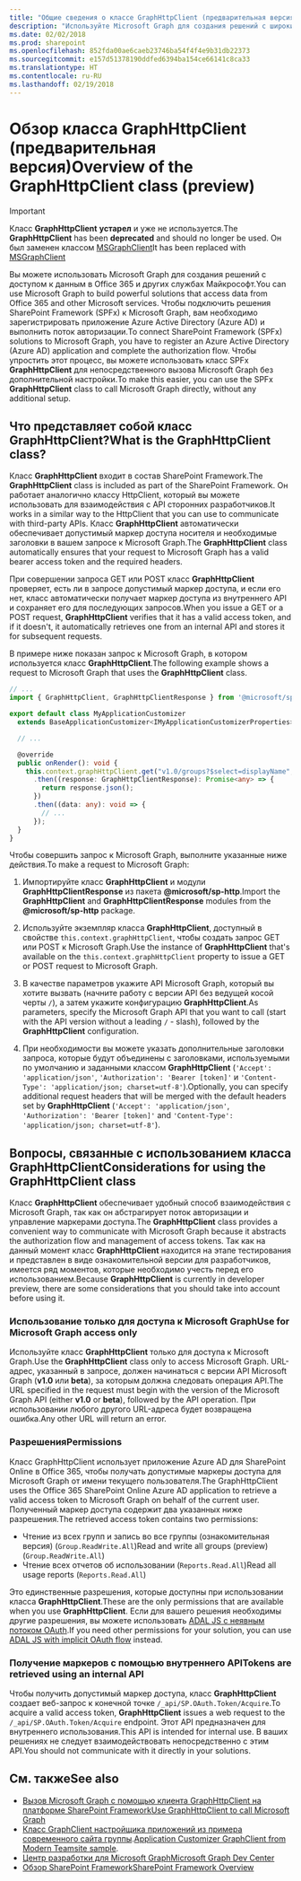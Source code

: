 ```yaml
---
title: "Общие сведения о классе GraphHttpClient (предварительная версия)\n"
description: "Используйте Microsoft Graph для создания решений с широкими возможностями, получающих доступ к данным в Office 365 и других службах Майкрософт."
ms.date: 02/02/2018
ms.prod: sharepoint
ms.openlocfilehash: 852fda00ae6caeb23746ba54f4f4e9b31db22373
ms.sourcegitcommit: e157d51378190ddfed6394ba154ce66141c8ca33
ms.translationtype: HT
ms.contentlocale: ru-RU
ms.lasthandoff: 02/19/2018
---
```

# <a name="overview-of-the-graphhttpclient-class-preview"></a><span data-ttu-id="4161a-103">Обзор класса GraphHttpClient (предварительная версия)</span><span class="sxs-lookup"><span data-stu-id="4161a-103">Overview of the GraphHttpClient class (preview)</span></span>

> [!IMPORTANT]
> <span data-ttu-id="4161a-104">Класс **GraphHttpClient** **устарел** и уже не используется.</span><span class="sxs-lookup"><span data-stu-id="4161a-104">The **GraphHttpClient** has been **deprecated** and should no longer be used.</span></span> <span data-ttu-id="4161a-105">Он был заменен классом [MSGraphClient](use-msgraph.md)</span><span class="sxs-lookup"><span data-stu-id="4161a-105">It has been replaced with [MSGraphClient](use-msgraph.md)</span></span>


<span data-ttu-id="4161a-106">Вы можете использовать Microsoft Graph для создания решений с доступом к данным в Office 365 и других службах Майкрософт.</span><span class="sxs-lookup"><span data-stu-id="4161a-106">You can use Microsoft Graph to build powerful solutions that access data from Office 365 and other Microsoft services.</span></span> <span data-ttu-id="4161a-107">Чтобы подключить решения SharePoint Framework (SPFx) к Microsoft Graph, вам необходимо зарегистрировать приложение Azure Active Directory (Azure AD) и выполнить поток авторизации.</span><span class="sxs-lookup"><span data-stu-id="4161a-107">To connect SharePoint Framework (SPFx) solutions to Microsoft Graph, you have to register an Azure Active Directory (Azure AD) application and complete the authorization flow.</span></span> <span data-ttu-id="4161a-108">Чтобы упростить этот процесс, вы можете использовать класс SPFx **GraphHttpClient** для непосредственного вызова Microsoft Graph без дополнительной настройки.</span><span class="sxs-lookup"><span data-stu-id="4161a-108">To make this easier, you can use the SPFx **GraphHttpClient** class to call Microsoft Graph directly, without any additional setup.</span></span>

## <a name="what-is-the-graphhttpclient-class"></a><span data-ttu-id="4161a-109">Что представляет собой класс GraphHttpClient?</span><span class="sxs-lookup"><span data-stu-id="4161a-109">What is the GraphHttpClient class?</span></span>

<span data-ttu-id="4161a-110">Класс **GraphHttpClient** входит в состав SharePoint Framework.</span><span class="sxs-lookup"><span data-stu-id="4161a-110">The **GraphHttpClient** class is included as part of the SharePoint Framework.</span></span> <span data-ttu-id="4161a-111">Он работает аналогично классу HttpClient, который вы можете использовать для взаимодействия с API сторонних разработчиков.</span><span class="sxs-lookup"><span data-stu-id="4161a-111">It works in a similar way to the HttpClient that you can use to communicate with third-party APIs.</span></span> <span data-ttu-id="4161a-112">Класс **GraphHttpClient** автоматически обеспечивает допустимый маркер доступа носителя и необходимые заголовки в вашем запросе к Microsoft Graph.</span><span class="sxs-lookup"><span data-stu-id="4161a-112">The **GraphHttpClient** class automatically ensures that your request to Microsoft Graph has a valid bearer access token and the required headers.</span></span> 

<span data-ttu-id="4161a-113">При совершении запроса GET или POST класс **GraphHttpClient** проверяет, есть ли в запросе допустимый маркер доступа, и если его нет, класс автоматически получает маркер доступа из внутреннего API и сохраняет его для последующих запросов.</span><span class="sxs-lookup"><span data-stu-id="4161a-113">When you issue a GET or a POST request, **GraphHttpClient** verifies that it has a valid access token, and if it doesn't, it automatically retrieves one from an internal API and stores it for subsequent requests.</span></span>

<span data-ttu-id="4161a-114">В примере ниже показан запрос к Microsoft Graph, в котором используется класс **GraphHttpClient**.</span><span class="sxs-lookup"><span data-stu-id="4161a-114">The following example shows a request to Microsoft Graph that uses the **GraphHttpClient** class.</span></span>

```typescript
// ...
import { GraphHttpClient, GraphHttpClientResponse } from '@microsoft/sp-http';

export default class MyApplicationCustomizer
  extends BaseApplicationCustomizer<IMyApplicationCustomizerProperties> {

  // ...

  @override
  public onRender(): void {
    this.context.graphHttpClient.get("v1.0/groups?$select=displayName", GraphHttpClient.configurations.v1)
      .then((response: GraphHttpClientResponse): Promise<any> => {
        return response.json();
      })
      .then((data: any): void => {
        // ...
      });
  }
}
```

<span data-ttu-id="4161a-115">Чтобы совершить запрос к Microsoft Graph, выполните указанные ниже действия.</span><span class="sxs-lookup"><span data-stu-id="4161a-115">To make a request to Microsoft Graph:</span></span>

1. <span data-ttu-id="4161a-116">Импортируйте класс **GraphHttpClient** и модули **GraphHttpClientResponse** из пакета **@microsoft/sp-http**.</span><span class="sxs-lookup"><span data-stu-id="4161a-116">Import the **GraphHttpClient** and **GraphHttpClientResponse** modules from the **@microsoft/sp-http** package.</span></span>

2. <span data-ttu-id="4161a-117">Используйте экземпляр класса **GraphHttpClient**, доступный в свойстве `this.context.graphHttpClient`, чтобы создать запрос GET или POST к Microsoft Graph.</span><span class="sxs-lookup"><span data-stu-id="4161a-117">Use the instance of **GraphHttpClient** that's available on the `this.context.graphHttpClient` property to issue a GET or POST request to Microsoft Graph.</span></span>

3. <span data-ttu-id="4161a-118">В качестве параметров укажите API Microsoft Graph, который вы хотите вызвать (начните работу с версии API без ведущей косой черты `/`), а затем укажите конфигурацию **GraphHttpClient**.</span><span class="sxs-lookup"><span data-stu-id="4161a-118">As parameters, specify the Microsoft Graph API that you want to call (start with the API version without a leading `/` - slash), followed by the **GraphHttpClient** configuration.</span></span>

4. <span data-ttu-id="4161a-119">При необходимости вы можете указать дополнительные заголовки запроса, которые будут объединены с заголовками, используемыми по умолчанию и заданными классом **GraphHttpClient** (`'Accept': 'application/json'`, `'Authorization': 'Bearer [token]'` и `'Content-Type': 'application/json; charset=utf-8'`).</span><span class="sxs-lookup"><span data-stu-id="4161a-119">Optionally, you can specify additional request headers that will be merged with the default headers set by **GraphHttpClient** (`'Accept': 'application/json'`, `'Authorization': 'Bearer [token]'` and `'Content-Type': 'application/json; charset=utf-8'`).</span></span>

## <a name="considerations-for-using-the-graphhttpclient-class"></a><span data-ttu-id="4161a-120">Вопросы, связанные с использованием класса **GraphHttpClient**</span><span class="sxs-lookup"><span data-stu-id="4161a-120">Considerations for using the **GraphHttpClient** class</span></span>

<span data-ttu-id="4161a-121">Класс **GraphHttpClient** обеспечивает удобный способ взаимодействия с Microsoft Graph, так как он абстрагирует поток авторизации и управление маркерами доступа.</span><span class="sxs-lookup"><span data-stu-id="4161a-121">The **GraphHttpClient** class provides a convenient way to communicate with Microsoft Graph because it abstracts the authorization flow and management of access tokens.</span></span> <span data-ttu-id="4161a-122">Так как на данный момент класс **GraphHttpClient** находится на этапе тестирования и представлен в виде ознакомительной версии для разработчиков, имеется ряд моментов, которые необходимо учесть перед его использованием.</span><span class="sxs-lookup"><span data-stu-id="4161a-122">Because **GraphHttpClient** is currently in developer preview, there are some considerations that you should take into account before using it.</span></span>

### <a name="use-for-microsoft-graph-access-only"></a><span data-ttu-id="4161a-123">Использование только для доступа к Microsoft Graph</span><span class="sxs-lookup"><span data-stu-id="4161a-123">Use for Microsoft Graph access only</span></span>

<span data-ttu-id="4161a-124">Используйте класс **GraphHttpClient** только для доступа к Microsoft Graph.</span><span class="sxs-lookup"><span data-stu-id="4161a-124">Use the **GraphHttpClient** class only to access Microsoft Graph.</span></span> <span data-ttu-id="4161a-125">URL-адрес, указанный в запросе, должен начинаться с версии API Microsoft Graph (**v1.0** или **beta**), за которым должна следовать операция API.</span><span class="sxs-lookup"><span data-stu-id="4161a-125">The URL specified in the request must begin with the version of the Microsoft Graph API (either **v1.0** or **beta**), followed by the API operation.</span></span> <span data-ttu-id="4161a-126">При использовании любого другого URL-адреса будет возвращена ошибка.</span><span class="sxs-lookup"><span data-stu-id="4161a-126">Any other URL will return an error.</span></span>

### <a name="permissions"></a><span data-ttu-id="4161a-127">Разрешения</span><span class="sxs-lookup"><span data-stu-id="4161a-127">Permissions</span></span>

<span data-ttu-id="4161a-128">Класс GraphHttpClient использует приложение Azure AD для SharePoint Online в Office 365, чтобы получать допустимые маркеры доступа для Microsoft Graph от имени текущего пользователя.</span><span class="sxs-lookup"><span data-stu-id="4161a-128">The GraphHttpClient uses the Office 365 SharePoint Online Azure AD application to retrieve a valid access token to Microsoft Graph on behalf of the current user.</span></span> <span data-ttu-id="4161a-129">Полученный маркер доступа содержит два указанных ниже разрешения.</span><span class="sxs-lookup"><span data-stu-id="4161a-129">The retrieved access token contains two permissions:</span></span>

- <span data-ttu-id="4161a-130">Чтение из всех групп и запись во все группы (ознакомительная версия) (`Group.ReadWrite.All`)</span><span class="sxs-lookup"><span data-stu-id="4161a-130">Read and write all groups (preview) (`Group.ReadWrite.All`)</span></span>
- <span data-ttu-id="4161a-131">Чтение всех отчетов об использовании (`Reports.Read.All`)</span><span class="sxs-lookup"><span data-stu-id="4161a-131">Read all usage reports (`Reports.Read.All`)</span></span>

<span data-ttu-id="4161a-132">Это единственные разрешения, которые доступны при использовании класса **GraphHttpClient**.</span><span class="sxs-lookup"><span data-stu-id="4161a-132">These are the only permissions that are available when you use **GraphHttpClient**.</span></span> <span data-ttu-id="4161a-133">Если для вашего решения необходимы другие разрешения, вы можете использовать [ADAL JS с неявным потоком OAuth](web-parts/guidance/call-microsoft-graph-from-your-web-part.md).</span><span class="sxs-lookup"><span data-stu-id="4161a-133">If you need other permissions for your solution, you can use [ADAL JS with implicit OAuth flow](web-parts/guidance/call-microsoft-graph-from-your-web-part.md) instead.</span></span>

### <a name="tokens-are-retrieved-using-an-internal-api"></a><span data-ttu-id="4161a-134">Получение маркеров с помощью внутреннего API</span><span class="sxs-lookup"><span data-stu-id="4161a-134">Tokens are retrieved using an internal API</span></span>

<span data-ttu-id="4161a-135">Чтобы получить допустимый маркер доступа, класс **GraphHttpClient** создает веб-запрос к конечной точке `/_api/SP.OAuth.Token/Acquire`.</span><span class="sxs-lookup"><span data-stu-id="4161a-135">To acquire a valid access token, **GraphHttpClient** issues a web request to the `/_api/SP.OAuth.Token/Acquire` endpoint.</span></span> <span data-ttu-id="4161a-136">Этот API предназначен для внутреннего использования.</span><span class="sxs-lookup"><span data-stu-id="4161a-136">This API is intended for internal use.</span></span> <span data-ttu-id="4161a-137">В ваших решениях не следует взаимодействовать непосредственно с этим API.</span><span class="sxs-lookup"><span data-stu-id="4161a-137">You should not communicate with it directly in your solutions.</span></span>

## <a name="see-also"></a><span data-ttu-id="4161a-138">См. также</span><span class="sxs-lookup"><span data-stu-id="4161a-138">See also</span></span>

- [<span data-ttu-id="4161a-139">Вызов Microsoft Graph с помощью клиента GraphHttpClient на платформе SharePoint Framework</span><span class="sxs-lookup"><span data-stu-id="4161a-139">Use GraphHttpClient to call Microsoft Graph</span></span>](call-microsoft-graph-using-graphhttpclient.md)
- <span data-ttu-id="4161a-140">[Класс GraphClient настройщика приложений из примера современного сайта группы](https://github.com/SharePoint/sp-dev-fx-extensions/tree/master/samples/js-application-graph-client).</span><span class="sxs-lookup"><span data-stu-id="4161a-140">[Application Customizer GraphClient from Modern Teamsite sample](https://github.com/SharePoint/sp-dev-fx-extensions/tree/master/samples/js-application-graph-client).</span></span>
- [<span data-ttu-id="4161a-141">Центр разработки для Microsoft Graph</span><span class="sxs-lookup"><span data-stu-id="4161a-141">Microsoft Graph Dev Center</span></span>](https://developer.microsoft.com/ru-RU/graph/)
- [<span data-ttu-id="4161a-142">Обзор SharePoint Framework</span><span class="sxs-lookup"><span data-stu-id="4161a-142">SharePoint Framework Overview</span></span>](sharepoint-framework-overview.md)
